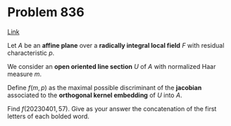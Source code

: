 # Problem 836

[Link](https://projecteuler.net/problem=836)

Let $A$ be an **affine plane** over a **radically integral local field** $F$ with residual characteristic $p$.

We consider an **open oriented line section** $U$ of $A$ with normalized Haar measure $m$.

Define $f(m, p)$ as the maximal possible discriminant of the **jacobian** associated to the **orthogonal kernel embedding** of $U$ into $A$.

Find $f(20230401, 57)$. Give as your answer the concatenation of the first letters of each bolded word.